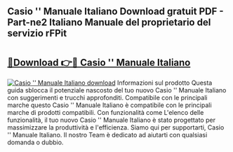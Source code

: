 ## Casio '' Manuale Italiano Download gratuit PDF - Part-ne2 Italiano Manuale del proprietario del servizio rFPit

# <h2><a href="http://dfeexp.blite.top/?on=Casio+%27%27+Manuale+Italiano">🔗Download 👉🔴 Casio '' Manuale Italiano</a></h2>

[![Casio '' Manuale Italiano download](https://i.imgur.com/lujVjoI.png)](http://dfeexp.blite.top/?on=Casio+%27%27+Manuale+Italiano)
Informazioni sul prodotto Questa guida sblocca il potenziale nascosto del tuo nuovo Casio '' Manuale Italiano con suggerimenti e trucchi approfonditi. Compatibile con le principali marche questo Casio '' Manuale Italiano è compatibile con le principali marche di prodotti compatibili. Con funzionalità come L'elenco delle funzionalità, il tuo nuovo Casio '' Manuale Italiano è stato progettato per massimizzare la produttività e l'efficienza. Siamo qui per supportarti, Casio '' Manuale Italiano. Il nostro Team è dedicato ad aiutarti con qualsiasi domanda o dubbio.
